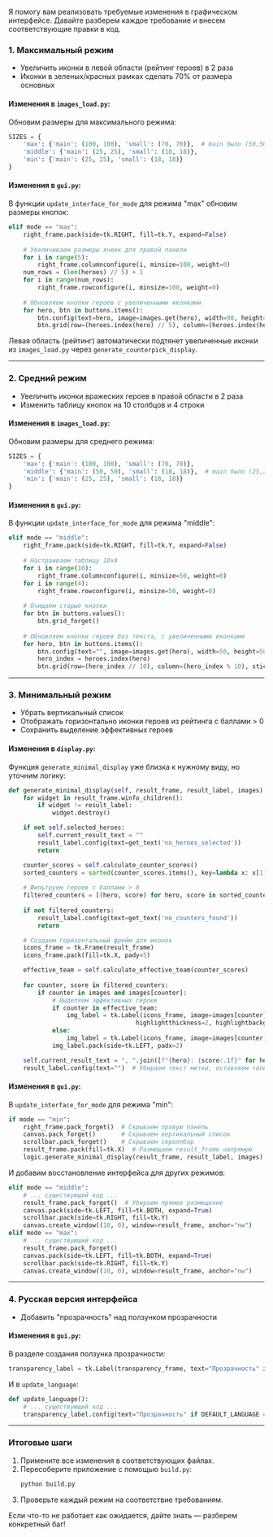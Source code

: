 Я помогу вам реализовать требуемые изменения в графическом интерфейсе. Давайте разберем каждое требование и внесем соответствующие правки в код.

### 1. Максимальный режим
- Увеличить иконки в левой области (рейтинг героев) в 2 раза
- Иконки в зеленых/красных рамках сделать 70% от размера основных

#### Изменения в `images_load.py`:
Обновим размеры для максимального режима:

```python
SIZES = {
    'max': {'main': (100, 100), 'small': (70, 70)},  # main было (50,50), small теперь 70% от 100
    'middle': {'main': (25, 25), 'small': (18, 18)},
    'min': {'main': (25, 25), 'small': (18, 18)}
}
```

#### Изменения в `gui.py`:
В функции `update_interface_for_mode` для режима "max" обновим размеры кнопок:

```python
elif mode == "max":
    right_frame.pack(side=tk.RIGHT, fill=tk.Y, expand=False)
    
    # Увеличиваем размеры ячеек для правой панели
    for i in range(5):
        right_frame.columnconfigure(i, minsize=100, weight=0)
    num_rows = (len(heroes) // 5) + 1
    for i in range(num_rows):
        right_frame.rowconfigure(i, minsize=100, weight=0)
    
    # Обновляем кнопки героев с увеличенными иконками
    for hero, btn in buttons.items():
        btn.config(text=hero, image=images.get(hero), width=90, height=90)
        btn.grid(row=(heroes.index(hero) // 5), column=(heroes.index(hero) % 5))
```

Левая область (рейтинг) автоматически подтянет увеличенные иконки из `images_load.py` через `generate_counterpick_display`.

---

### 2. Средний режим
- Увеличить иконки вражеских героев в правой области в 2 раза
- Изменить таблицу кнопок на 10 столбцов и 4 строки

#### Изменения в `images_load.py`:
Обновим размеры для среднего режима:

```python
SIZES = {
    'max': {'main': (100, 100), 'small': (70, 70)},
    'middle': {'main': (50, 50), 'small': (18, 18)},  # main было (25,25), увеличили в 2 раза
    'min': {'main': (25, 25), 'small': (18, 18)}
}
```

#### Изменения в `gui.py`:
В функции `update_interface_for_mode` для режима "middle":

```python
elif mode == "middle":
    right_frame.pack(side=tk.RIGHT, fill=tk.Y, expand=False)
    
    # Настраиваем таблицу 10x4
    for i in range(10):
        right_frame.columnconfigure(i, minsize=50, weight=0)
    for i in range(4):
        right_frame.rowconfigure(i, minsize=50, weight=0)
    
    # Очищаем старые кнопки
    for btn in buttons.values():
        btn.grid_forget()
    
    # Обновляем кнопки героев без текста, с увеличенными иконками
    for hero, btn in buttons.items():
        btn.config(text="", image=images.get(hero), width=50, height=50)
        hero_index = heroes.index(hero)
        btn.grid(row=(hero_index // 10), column=(hero_index % 10), sticky="nsew")
```

---

### 3. Минимальный режим
- Убрать вертикальный список
- Отображать горизонтально иконки героев из рейтинга с баллами > 0
- Сохранить выделение эффективных героев

#### Изменения в `display.py`:
Функция `generate_minimal_display` уже близка к нужному виду, но уточним логику:

```python
def generate_minimal_display(self, result_frame, result_label, images):
    for widget in result_frame.winfo_children():
        if widget != result_label:
            widget.destroy()

    if not self.selected_heroes:
        self.current_result_text = ""
        result_label.config(text=get_text('no_heroes_selected'))
        return

    counter_scores = self.calculate_counter_scores()
    sorted_counters = sorted(counter_scores.items(), key=lambda x: x[1], reverse=True)
    
    # Фильтруем героев с баллами > 0
    filtered_counters = [(hero, score) for hero, score in sorted_counters if score > 0]
    
    if not filtered_counters:
        result_label.config(text=get_text('no_counters_found'))
        return

    # Создаем горизонтальный фрейм для иконок
    icons_frame = tk.Frame(result_frame)
    icons_frame.pack(fill=tk.X, pady=5)

    effective_team = self.calculate_effective_team(counter_scores)
    
    for counter, score in filtered_counters:
        if counter in images and images[counter]:
            # Выделяем эффективных героев
            if counter in effective_team:
                img_label = tk.Label(icons_frame, image=images[counter],
                                   highlightthickness=2, highlightbackground="lightblue")
            else:
                img_label = tk.Label(icons_frame, image=images[counter])
            img_label.pack(side=tk.LEFT, padx=2)

    self.current_result_text = ", ".join([f"{hero}: {score:.1f}" for hero, score in filtered_counters])
    result_label.config(text="")  # Убираем текст метки, оставляем только иконки
```

#### Изменения в `gui.py`:
В `update_interface_for_mode` для режима "min":

```python
if mode == "min":
    right_frame.pack_forget()  # Скрываем правую панель
    canvas.pack_forget()       # Скрываем вертикальный список
    scrollbar.pack_forget()    # Скрываем скроллбар
    result_frame.pack(fill=tk.X)  # Размещаем result_frame напрямую
    logic.generate_minimal_display(result_frame, result_label, images)
```

И добавим восстановление интерфейса для других режимов:

```python
elif mode == "middle":
    # ... существующий код ...
    result_frame.pack_forget()  # Убираем прямое размещение
    canvas.pack(side=tk.LEFT, fill=tk.BOTH, expand=True)
    scrollbar.pack(side=tk.RIGHT, fill=tk.Y)
    canvas.create_window((10, 0), window=result_frame, anchor="nw")
elif mode == "max":
    # ... существующий код ...
    result_frame.pack_forget()
    canvas.pack(side=tk.LEFT, fill=tk.BOTH, expand=True)
    scrollbar.pack(side=tk.RIGHT, fill=tk.Y)
    canvas.create_window((10, 0), window=result_frame, anchor="nw")
```

---

### 4. Русская версия интерфейса
- Добавить "прозрачность" над ползунком прозрачности

#### Изменения в `gui.py`:
В разделе создания ползунка прозрачности:

```python
transparency_label = tk.Label(transparency_frame, text="Прозрачность" if DEFAULT_LANGUAGE == 'ru_RU' else get_text('transparency', 'Transparency:'), bg="lightgray")
```

И в `update_language`:

```python
def update_language():
    # ... существующий код ...
    transparency_label.config(text="Прозрачность" if DEFAULT_LANGUAGE == 'ru_RU' else get_text('transparency', 'Transparency:'))
```

---

### Итоговые шаги
1. Примените все изменения в соответствующих файлах.
2. Пересоберите приложение с помощью `build.py`:
   ```bash
   python build.py
   ```
3. Проверьте каждый режим на соответствие требованиям.

Если что-то не работает как ожидается, дайте знать — разберем конкретный баг!
